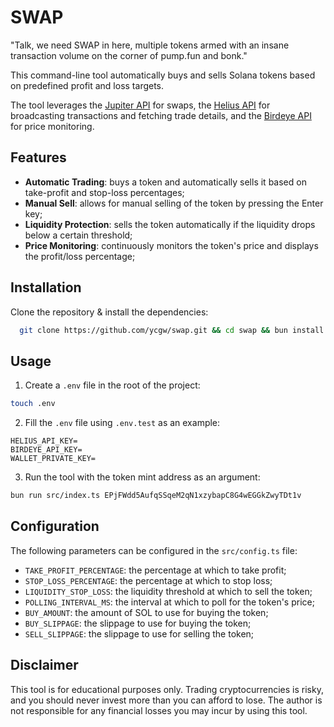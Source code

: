 # SWAP

"Talk, we need SWAP in here, multiple tokens armed with an insane transaction volume on the corner of pump.fun and bonk."

This command-line tool automatically buys and sells Solana tokens based on predefined profit and loss targets.

The tool leverages the [Jupiter API](https://dev.jup.ag/docs/api) for swaps, the [Helius API](https://www.helius.dev/docs/api-reference) for broadcasting transactions and fetching trade details, and the [Birdeye API](https://docs.birdeye.so/docs/overview) for price monitoring.

## Features

- **Automatic Trading**: buys a token and automatically sells it based on take-profit and stop-loss percentages;
- **Manual Sell**: allows for manual selling of the token by pressing the Enter key;
- **Liquidity Protection**: sells the token automatically if the liquidity drops below a certain threshold;
- **Price Monitoring**: continuously monitors the token's price and displays the profit/loss percentage;

## Installation

Clone the repository & install the dependencies:

```bash
  git clone https://github.com/ycgw/swap.git && cd swap && bun install
```

## Usage

1.  Create a `.env` file in the root of the project:

```bash
touch .env
```

2. Fill the `.env` file using `.env.test` as an example:

```
HELIUS_API_KEY=
BIRDEYE_API_KEY=
WALLET_PRIVATE_KEY=
```

3. Run the tool with the token mint address as an argument:

```bash
bun run src/index.ts EPjFWdd5AufqSSqeM2qN1xzybapC8G4wEGGkZwyTDt1v
```

## Configuration

The following parameters can be configured in the `src/config.ts` file:

- `TAKE_PROFIT_PERCENTAGE`: the percentage at which to take profit;
- `STOP_LOSS_PERCENTAGE`: the percentage at which to stop loss;
- `LIQUIDITY_STOP_LOSS`: the liquidity threshold at which to sell the token;
- `POLLING_INTERVAL_MS`: the interval at which to poll for the token's price;
- `BUY_AMOUNT`: the amount of SOL to use for buying the token;
- `BUY_SLIPPAGE`: the slippage to use for buying the token;
- `SELL_SLIPPAGE`: the slippage to use for selling the token;

## Disclaimer

This tool is for educational purposes only. Trading cryptocurrencies is risky, and you should never invest more than you can afford to lose. The author is not responsible for any financial losses you may incur by using this tool.
